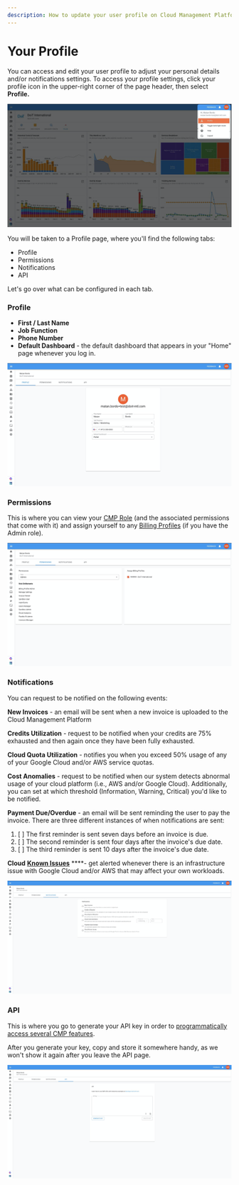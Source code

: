 ```yaml
---
description: How to update your user profile on Cloud Management Platform
---
```


# Your Profile

You can access and edit your user profile to adjust your personal details and/or notifications settings. To access your profile settings, click your profile icon in the upper-right corner of the page header, then select **Profile.**

![](../.gitbook/assets/image%20%2811%29.png)

You will be taken to a Profile page, where you'll find the following tabs:

* Profile
* Permissions
* Notifications
* API

Let's go over what can be configured in each tab.

### Profile

* **First / Last Name**
* **Job Function**
* **Phone Number**
* **Default Dashboard** - the default dashboard that appears in your "Home" page whenever you log in.

![](../.gitbook/assets/image%20%287%29.png)



### Permissions

This is where you can view your [CMP Role](../user-management/manage-roles.md) \(and the associated permissions that come with it\) and assign yourself to any [Billing Profiles](../invoices-and-payments/setting-up-a-new-billing-profile.md) \(if you have the Admin role\).

![](../.gitbook/assets/image%20%288%29.png)

### **Notifications**

You can request to be notified on the following events:

**New Invoices** - an email will be sent when a new invoice is uploaded to the Cloud Management Platform

**Credits Utilization** - request to be notified when your credits are 75% exhausted and then again once they have been fully exhausted.

**Cloud Quota Utilization** - notifies you when you exceed 50% usage of any of your Google Cloud and/or AWS service quotas.

**Cost Anomalies** - request to be notified when our system detects abnormal usage of your cloud platform \(i.e., AWS and/or Google Cloud\). Additionally, you can set at which threshold \(Information, Warning, Critical\) you'd like to be notified.

**Payment Due/Overdue** - an email will be sent reminding the user to pay the invoice. There are three different instances of when notifications are sent:

1. [ ] The first reminder is sent seven days before an invoice is due.
2. [ ] The second reminder is sent four days after the invoice's due date.
3. [ ] The third reminder is sent 10 days after the invoice's due date.

**Cloud** [**Known Issues**](../tickets/cloud-infrastructure-known-issues.md) ****- get alerted whenever there is an infrastructure issue with Google Cloud and/or AWS that may affect your own workloads.

![](../.gitbook/assets/image%20%289%29.png)

### API

This is where you go to generate your API key in order to [programmatically access several CMP features](../apis/developer-hub.md).

After you generate your key, copy and store it somewhere handy, as we won't show it again after you leave the API page.

![](../.gitbook/assets/image%20%2816%29.png)

